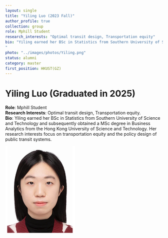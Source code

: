 ```yaml
---
layout: single
title: "Yiling Luo (2023 Fall)"
author_profile: true
collection: group
role: Mphill Student
research_interests: "Optimal transit design, Transportation equity"
bio: "Yiling earned her BSc in Statistics from Southern University of Science and Technology and subsequently obtained a MSc degree in Business Analytics from the Hong Kong University of Science and Technology. Her research interests focus on transportation equity and the policy design of public transit systems.
"
photo: "../images/photos/Yiling.png"
status: alumni
category: master
first_position: HKUST(GZ)
---
```


# Yiling Luo (Graduated in 2025)

**Role**: Mphill Student  
**Research Interests**: Optimal transit design, Transportation equity.  
**Bio**: Yiling earned her BSc in Statistics from Southern University of Science and Technology and subsequently obtained a MSc degree in Business Analytics from the Hong Kong University of Science and Technology. Her research interests focus on transportation equity and the policy design of public transit systems.

![Yiling Luo](../images/photos/Yiling.png)
